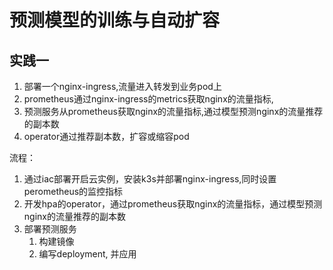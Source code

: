 # 预测模型的训练与自动扩容


## 实践一

   1. 部署一个nginx-ingress,流量进入转发到业务pod上
   2. prometheus通过nginx-ingress的metrics获取nginx的流量指标, 
   3. 预测服务从prometheus获取nginx的流量指标,通过模型预测nginx的流量推荐的副本数
   4. operator通过推荐副本数，扩容或缩容pod


流程：

  1. 通过iac部署开启云实例，安装k3s并部署nginx-ingress,同时设置perometheus的监控指标
  2. 开发hpa的operator，通过prometheus获取nginx的流量指标，通过模型预测nginx的流量推荐的副本数
  3. 部署预测服务
     1. 构建镜像
     2. 编写deployment, 并应用
     
